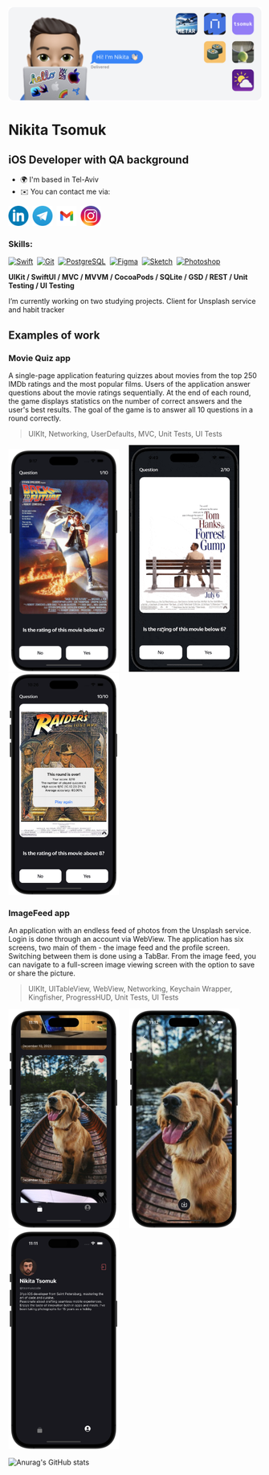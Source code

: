 ![Header of the page](https://github.com/tsomuk/tsomuk/blob/main/Header_tsomuk_2.png)

# Nikita Tsomuk
## iOS Developer with QA background 

* 🌍  I'm based in Tel-Aviv
* ✉️  You can contact me via:
<!-- SOCIAL NETWORK -->
[<img src='https://github.com/tsomuk/tsomuk/blob/main/Social_Network/link_color.png' alt='linkedin' height='40'>](https://www.linkedin.com/in/tsomuk/)&nbsp;&nbsp;[<img src='https://github.com/tsomuk/tsomuk/blob/main/Social_Network/tele_color.png' alt='github' height='40'>](https://t.me/tsomuk)&nbsp;&nbsp;[<img src='https://github.com/tsomuk/tsomuk/blob/main/Social_Network/gmail_color.png' height='40'>](mailto:tsomuk@me.com)&nbsp;&nbsp;[<img src='https://github.com/tsomuk/tsomuk/blob/main/Social_Network/insta_color.png' alt='instagram' height='40'>](https://www.instagram.com/tsomuk/)

### Skills: 

<p align="left"> <a href="https://developer.apple.com/swift/" target="_blank" rel="noreferrer"><img src="https://raw.githubusercontent.com/danielcranney/readme-generator/main/public/icons/skills/swift-colored.svg" width="36" height="36" alt="Swift" /></a>&nbsp; <a href="https://git-scm.com/" target="_blank" rel="noreferrer"><img src="https://raw.githubusercontent.com/danielcranney/readme-generator/main/public/icons/skills/git-colored.svg" width="36" height="36" alt="Git" /></a>&nbsp; <a href="https://www.postgresql.org/" target="_blank" rel="noreferrer"><img src="https://raw.githubusercontent.com/danielcranney/readme-generator/main/public/icons/skills/postgresql-colored.svg" width="36" height="36" alt="PostgreSQL" /></a>&nbsp; <a href="https://www.figma.com/" target="_blank" rel="noreferrer"><img src="https://raw.githubusercontent.com/danielcranney/readme-generator/main/public/icons/skills/figma-colored.svg" width="36" height="36" alt="Figma" /></a>&nbsp; <a href="https://www.sketch.com/" target="_blank" rel="noreferrer"><img src="https://raw.githubusercontent.com/danielcranney/readme-generator/main/public/icons/skills/sketch-colored.svg" width="36" height="36" alt="Sketch" /></a>&nbsp; <a href="https://www.adobe.com/uk/products/photoshop.html" target="_blank" rel="noreferrer"><img src="https://raw.githubusercontent.com/danielcranney/readme-generator/main/public/icons/skills/photoshop-colored.svg" width="36" height="36" alt="Photoshop" /></a> </p>


**UIKit / SwiftUI / MVC / MVVM / CocoaPods / SQLite / GSD / REST / Unit Testing / UI Testing**

I’m currently working on two studying projects. Client for Unsplash service and habit tracker  

<!-- EXAMPLES OF THE APPS -->
## Examples of work
<!-- MOVIE QUIZ -->
### Movie Quiz app 
A single-page application featuring quizzes about movies from the top 250 IMDb ratings and the most popular films. 
Users of the application answer questions about the movie ratings sequentially. At the end of each round, the game displays statistics on the number of correct answers and the user's best results. The goal of the game is to answer all 10 questions in a round correctly.

> UIKIt, Networking, UserDefaults, MVC, Unit Tests, UI Tests

<img src="https://github.com/tsomuk/tsomuk/blob/main/Movie_1.png" width="220">&nbsp;&nbsp;&nbsp;&nbsp;&nbsp;<img src="https://github.com/tsomuk/tsomuk/blob/main/Movie_gif2.gif" width="220"/>&nbsp;&nbsp;&nbsp;&nbsp;&nbsp;<img src="https://github.com/tsomuk/tsomuk/blob/main/Movie_3.png" width="220">

<!-- ImageFeed APP -->
### ImageFeed app
An application with an endless feed of photos from the Unsplash service. Login is done through an account via WebView. 
The application has six screens, two main of them  - the image feed and the profile screen. Switching between them is done using a TabBar. From the image feed, you can navigate to a full-screen image viewing screen with the option to save or share the picture.

> UIKIt, UITableView, WebView, Networking, Keychain Wrapper, Kingfisher, ProgressHUD, Unit Tests, UI Tests

<img src="https://github.com/tsomuk/tsomuk/blob/main/IF_2.png" width="220">&nbsp;&nbsp;&nbsp;&nbsp;&nbsp;<img src="https://github.com/tsomuk/tsomuk/blob/main/IF_1_copy.png" width="220">&nbsp;&nbsp;&nbsp;&nbsp;&nbsp;<img src="https://github.com/tsomuk/tsomuk/blob/main/IF_3_copy.png" width="220">

<!-- STATISTICS -->
![Anurag's GitHub stats](https://github-readme-stats.vercel.app/api?username=tsomuk&theme=dark&show_icons=true&rank_icon=github)








